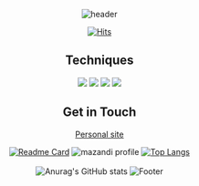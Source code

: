 <div align="center"> 
  
 ![header](https://capsule-render.vercel.app/api?type=Wave&animation=blink&color=9cf&height=150&section=header&text=Crystal%20K%20development%20work&fontColor=000000&fontSize=35&Stroke%20)


 
 [![Hits](https://hits.seeyoufarm.com/api/count/incr/badge.svg?url=https%3A%2F%2Fgithub.com%2Freveur96&count_bg=%237472FF&title_bg=%23000000&icon=ghostery.svg&icon_color=%23FFFFFF&title=hits&edge_flat=false)](https://hits.seeyoufarm.com)
<br>
  ## Techniques
<img src="https://img.shields.io/badge/Html-E34F26?style=for-the-badg=flat-square&logo=Html5&logoColor=white"/>
<img src="https://img.shields.io/badge/Css-1572B6?style=for-the-badg=flat-square&logo=Css3&logoColor=white"/>
<img src="https://img.shields.io/badge/Javascript-F7DF1E?style=for-the-badg=flat-square&logo=Javascript&logoColor=white"/>
<img src="https://img.shields.io/badge/React-61DAFB?style=for-the-badg=flat-square&logo=React&logoColor=white"/>
<br>
  
  
 ## Get in Touch
  
<a href=https://reveur1996.tistory.com/>Personal site</a>
  
[![Readme Card](https://github-readme-stats.vercel.app/api/pin/?username=reveur96)](https://github.com/reveur96/github-readme-stats)
  ![mazandi profile](http://mazandi.herokuapp.com/api?handle=reveur96&theme=cold)
  [![Top Langs](https://github-readme-stats.vercel.app/api/top-langs/?username=reveur96)](https://github.com/reveur96/github-readme-stats)
  <br><br>
  ![Anurag's GitHub stats](https://github-readme-stats.vercel.app/api?username=reveur96&show_icons=true&theme=tokyonight)
  ![Footer](https://capsule-render.vercel.app/api?type=waving&color=9cf&height=200&section=footer)
</div>
